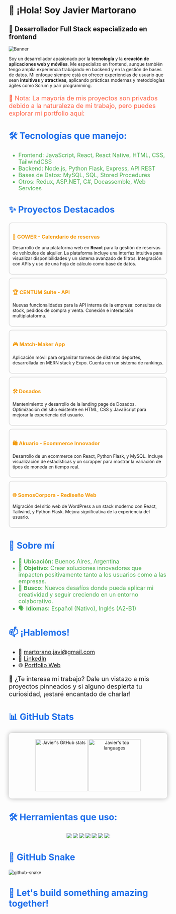 <h1>👋 ¡Hola! Soy Javier Martorano</h1>

<h2>🚀 Desarrollador Full Stack especializado en frontend</h2>

<img src="https://raw.githubusercontent.com/JavierMartorano/JavierMartorano/main/assets/header.png" alt="Banner" />

<p>Soy un desarrollador apasionado por la <strong>tecnología</strong> y la <strong>creación de aplicaciones web y móviles</strong>. Me especializo en frontend, aunque también tengo amplia experiencia trabajando en backend y en la gestión de bases de datos. Mi enfoque siempre está en ofrecer experiencias de usuario que sean <strong>intuitivas</strong> y <strong>atractivas</strong>, aplicando prácticas modernas y metodologías ágiles como Scrum y pair programming.</p>

<p style="font-size: 20px; color: #ff6347;">🔐 Nota: La mayoría de mis proyectos son privados debido a la naturaleza de mi trabajo, pero puedes explorar mi portfolio aquí:</p>

<h2 style="font-size: 28px; color: #1f6feb;">🛠️ Tecnologías que manejo:</h2>
<ul style="font-size: 18px; color: #4caf50;">
  <li>Frontend: JavaScript, React, React Native, HTML, CSS, TailwindCSS</li>
  <li>Backend: Node.js, Python Flask, Express, API REST</li>
  <li>Bases de Datos: MySQL, SQL, Stored Procedures</li>
  <li>Otros: Redux, ASP.NET, C#, Docassemble, Web Services</li>
</ul>

<h2 style="font-size: 28px; color: #1f6feb;">✨ Proyectos Destacados</h2>

<div style="border: 2px solid #ddd; padding: 10px; border-radius: 10px; margin-bottom: 10px;">
  <h3 style="color: #f39c12;">🚗 GOWER - Calendario de reservas</h3>
  <p>Desarrollo de una plataforma web en <strong>React</strong> para la gestión de reservas de vehículos de alquiler. La plataforma incluye una interfaz intuitiva para visualizar disponibilidades y un sistema avanzado de filtros. Integración con APIs y uso de una hoja de cálculo como base de datos.</p>
</div>

<div style="border: 2px solid #ddd; padding: 10px; border-radius: 10px; margin-bottom: 10px;">
  <h3 style="color: #f39c12;">🏆 CENTUM Suite - API</h3>
  <p>Nuevas funcionalidades para la API interna de la empresa: consultas de stock, pedidos de compra y venta. Conexión e interacción multiplataforma.</p>
</div>

<div style="border: 2px solid #ddd; padding: 10px; border-radius: 10px; margin-bottom: 10px;">
  <h3 style="color: #f39c12;">🎮 Match-Maker App</h3>
  <p>Aplicación móvil para organizar torneos de distintos deportes, desarrollada en MERN stack y Expo. Cuenta con un sistema de rankings.</p>
</div>

<div style="border: 2px solid #ddd; padding: 10px; border-radius: 10px; margin-bottom: 10px;">
  <h3 style="color: #f39c12;">🛠️ Dosados</h3>
  <p>Mantenimiento y desarrollo de la landing page de Dosados. Optimización del sitio existente en HTML, CSS y JavaScript para mejorar la experiencia del usuario.</p>
</div>

<div style="border: 2px solid #ddd; padding: 10px; border-radius: 10px; margin-bottom: 10px;">
  <h3 style="color: #f39c12;">🛍️ Akuario - Ecommerce Innovador</h3>
  <p>Desarrollo de un ecommerce con React, Python Flask, y MySQL. Incluye visualización de estadísticas y un scrapper para mostrar la variación de tipos de moneda en tiempo real.</p>
</div>

<div style="border: 2px solid #ddd; padding: 10px; border-radius: 10px; margin-bottom: 10px;">
  <h3 style="color: #f39c12;">🌐 SomosCorpora - Rediseño Web</h3>
  <p>Migración del sitio web de WordPress a un stack moderno con React, Tailwind, y Python Flask. Mejora significativa de la experiencia del usuario.</p>
</div>

<h2 style="font-size: 28px; color: #1f6feb;">🌟 Sobre mí</h2>
<ul style="font-size: 18px; color: #4caf50;">
  <li>📍 <strong>Ubicación:</strong> Buenos Aires, Argentina</li>
  <li>🎯 <strong>Objetivo:</strong> Crear soluciones innovadoras que impacten positivamente tanto a los usuarios como a las empresas.</li>
  <li>🌱 <strong>Busco:</strong> Nuevos desafíos donde pueda aplicar mi creatividad y seguir creciendo en un entorno colaborativo.</li>
  <li>🗣️ <strong>Idiomas:</strong> Español (Nativo), Inglés (A2-B1)</li>
</ul>

<h2 style="font-size: 28px; color: #1f6feb;">📫 ¡Hablemos!</h2>
<ul style="font-size: 18px;">
  <li>📧 <a href="mailto:martorano.javi@gmail.com">martorano.javi@gmail.com</a></li>
  <li>💼 <a href="https://www.linkedin.com/in/javiermartorano/">LinkedIn</a></li>
  <li>🌐 <a href="https://portfolio-martorano.vercel.app/">Portfolio Web</a></li>
</ul>

<p style="font-size: 20px;">👀 ¿Te interesa mi trabajo? Dale un vistazo a mis proyectos pinneados y si alguno despierta tu curiosidad, ¡estaré encantado de charlar!</p>

<h2 style="font-size: 28px; color: #1f6feb;">📊 GitHub Stats</h2>
<div align="center" style="box-shadow: 0px 0px 15px rgba(0, 0, 0, 0.3); padding: 20px; border-radius: 10px;">
  <img height="165" src="https://github-readme-stats.vercel.app/api?username=JavierMartorano&show_icons=true&theme=radical" alt="Javier's GitHub stats" />
  <img height="165" src="https://github-readme-stats.vercel.app/api/top-langs/?username=JavierMartorano&layout=compact&theme=radical" alt="Javier's top languages" />
</div>

<h2 style="font-size: 28px; color: #1f6feb;">🛠️ Herramientas que uso:</h2>
<p align="center">
  <img src="https://img.shields.io/badge/-React-61DAFB?style=for-the-badge&logo=react&logoColor=black" />
  <img src="https://img.shields.io/badge/-Node.js-339933?style=for-the-badge&logo=node.js&logoColor=white" />
  <img src="https://img.shields.io/badge/-Python-3776AB?style=for-the-badge&logo=python&logoColor=white" />
  <img src="https://img.shields.io/badge/-MySQL-4479A1?style=for-the-badge&logo=mysql&logoColor=white" />
  <img src="https://img.shields.io/badge/-Redux-764ABC?style=for-the-badge&logo=redux&logoColor=white" />
  <img src="https://img.shields.io/badge/-HTML5-E34F26?style=for-the-badge&logo=html5&logoColor=white" />
  <img src="https://img.shields.io/badge/-CSS3-1572B6?style=for-the-badge&logo=css3&logoColor=white" />
</p>

<h2 style="font-size: 28px; color: #1f6feb;">🐍 GitHub Snake</h2>
<picture>
  <img alt="github-snake" src="https://raw.githubusercontent.com/JavierMartorano/JavierMartorano/main/.github/assets/github-snake.svg" />
</picture>

<h2 style="font-size: 28px; color: #1f6feb;">🚀 Let's build something amazing together!</h2>
